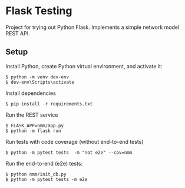 # Flask Testing
Project for trying out Python Flask. Implements a simple network model REST API.

## Setup
Install Python, create Python virtual environment, and activate it:

    $ python -m venv dev-env
    $ dev-env\Scripts\activate

Install dependencies

    $ pip install -r requirements.txt

Run the REST service

    $ FLASK_APP=nmm/app.py 
    $ python -m flask run

Run tests with code coverage (without end-to-end tests)

    $ python -m pytest tests  -m "not e2e" --cov=nmm

Run the end-to-end (e2e) tests:

    $ python nmm/init_db.py
    $ python -m pytest tests -m e2e